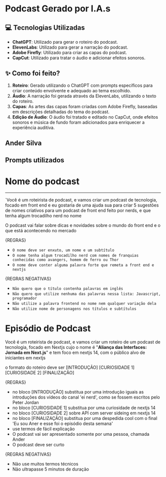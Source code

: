 # Podcast Gerado por I.A.s

## 💻 Tecnologias Utilizadas
- **ChatGPT**: Utilizado para gerar o roteiro do podcast.
- **ElevenLabs**: Utilizado para gerar a narração do podcast.
- **Adobe Firefly**: Utilizado para criar as capas do podcast.
- **CapCut**: Utilizado para tratar o áudio e adicionar efeitos sonoros.

## ✨ Como foi feito?
1. **Roteiro**: Gerado utilizando o ChatGPT com prompts específicos para criar conteúdo envolvente e adequado ao tema escolhido.
2. **Áudio**: A narração foi gerada através da ElevenLabs, utilizando o texto do roteiro.
3. **Capas**: As artes das capas foram criadas com Adobe Firefly, baseadas em descrições detalhadas do tema do podcast.
4. **Edição de Áudio**: O áudio foi tratado e editado no CapCut, onde efeitos sonoros e música de fundo foram adicionados para enriquecer a experiência auditiva.

## Ander Silva

## Prompts utilizados

# Nome do podcast

---

`Você é um roteirista de podcast, e vamos criar um podcast de tecnologia, focado em front end e eu gostaria de uma ajuda sua para criar 5 sugestões
de nomes criativos para um podcast de front end feito por nerds, e que tenha algum trocadilho nerd no nome

O podcast vai falar sobre dicas e novidades sobre o mundo do front end e o que está acontecendo no mercado

{REGRAS}

- `O nome deve ser enxuto, um nome e um subtítulo`
- `O nome tenha algum trocadilho nerd com nomes de franquias conhecidas como avangers, homem de ferro ou Thor`
- `O nome deve conter alguma palavra forte que remeta a front end e nextjs`

{REGRAS NEGATIVAS}

- `Não quero que o título contenha palavras em inglês`
- `Não quero que utilize nenhuma das palavras nessa lista: Javascript, programador`
- `Não utilize a palavra frontend no nome nem qualquer variação dela`
- `Não utilize nome de personagens nos títulos e subtítulos`

# Episódio de Podcast

Você é um roteirista de podcast, e vamos criar um  roteiro de um podcast de tecnologia, focado em Nextjs cujo o nome é "**Aliança das Interfaces: Jornada em Next.js**" e tem foco em nextjs 14,  com o público alvo de iniciantes em nextjs

o formato do roteiro deve ser
[INTRODUÇÃO]
[CURIOSIDADE 1]
[CURIOSIDADE 2]
[FINALIZAÇÃO]

{REGRAS}

- no bloco [INTRODUÇÃO] substitua por uma introdução iguais as introduções dos vídeos do canal 'ei nerd', como se fossem escritos pelo Peter Jordan
- no bloco [CURIOSIDADE 1] substitua por uma curiosidade de nextjs 14
- no bloco [CURIOSIDADE 2] sobre API com server sideing em nextjs 14
- no bloco [FINALIZAÇÃO] substitua por uma despedida cool com o final 'Eu sou Aner e esse foi o episódio desta semana'
- use termos de fácil explicação
- O podcast vai ser apresentado somente por uma pessoa, chamada Ander
- O podcast deve ser curto

{REGRAS NEGATIVAS}

- Não use muitos termos técnicos
- Não ultrapasse 5 minutos de duração

